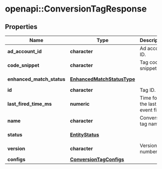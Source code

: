 # openapi::ConversionTagResponse


## Properties
Name | Type | Description | Notes
------------ | ------------- | ------------- | -------------
**ad_account_id** | **character** | Ad account ID. | [optional] 
**code_snippet** | **character** | Tag code snippet. | [optional] 
**enhanced_match_status** | [**EnhancedMatchStatusType**](EnhancedMatchStatusType.md) |  | [optional] [Enum: ] 
**id** | **character** | Tag ID. | [optional] 
**last_fired_time_ms** | **numeric** | Time for the last event fired. | [optional] 
**name** | **character** | Conversion tag name. | [optional] 
**status** | [**EntityStatus**](EntityStatus.md) |  | [optional] [Enum: ] 
**version** | **character** | Version number. | [optional] 
**configs** | [**ConversionTagConfigs**](ConversionTagConfigs.md) |  | [optional] 


